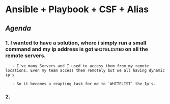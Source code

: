 # Ansible + Playbook + CSF + Alias 

## *Agenda*

### 1. I wanted to have a solution, where i simply run a small command and my ip address is got `WHITELISTED` on all the remote servers. 
	   - I've many Servers and I used to access them from my remote locations. Even my team access them remotely but we all having dynamic ip's

	   - So it becomes a reapting task for me to `WHITELIST` the Ip's. 
### 2. 